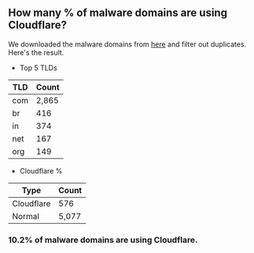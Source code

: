 ## How many % of malware domains are using Cloudflare?


We downloaded the malware domains from [here](https://urlhaus.abuse.ch) and filter out duplicates.
Here's the result.


[//]: # (start replacement)


- Top 5 TLDs

| TLD | Count |
| --- | --- |
| com | 2,865 |
| br | 416 |
| in | 374 |
| net | 167 |
| org | 149 |


- Cloudflare %

| Type | Count |
| --- | --- |
| Cloudflare | 576 |
| Normal | 5,077 |


### 10.2% of malware domains are using Cloudflare.